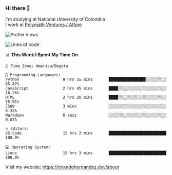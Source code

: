 ### Hi there 👋


<!--**AR4Z/AR4Z** is a ✨ _special_ ✨ repository because its `README.md` (this file) appears on your GitHub profile.

Here are some ideas to get you started:-->
I'm studying at National University of Colombia
<br>
I work at <a href="https://www.aflore.co/">Polymath Ventures / Aflore</a>
<br>

<!--START_SECTION:waka-->
![Profile Views](http://img.shields.io/badge/Profile%20Views-0-blue)

![Lines of code](https://img.shields.io/badge/From%20Hello%20World%20I%27ve%20Written-3.3%20million%20lines%20of%20code-blue)

📊 **This Week I Spent My Time On** 

```text
⌚︎ Time Zone: America/Bogota

💬 Programming Languages: 
Python                   9 hrs 55 mins       ████████████████░░░░░░░░░   65.87% 
JavaScript               2 hrs 45 mins       ████░░░░░░░░░░░░░░░░░░░░░   18.26% 
HTML                     2 hrs 20 mins       ████░░░░░░░░░░░░░░░░░░░░░   15.51% 
JSON                     3 mins              ░░░░░░░░░░░░░░░░░░░░░░░░░   0.33% 
Markdown                 0 secs              ░░░░░░░░░░░░░░░░░░░░░░░░░   0.02%

🔥 Editors: 
VS Code                  15 hrs 3 mins       █████████████████████████   100.0%

💻 Operating System: 
Linux                    15 hrs 3 mins       █████████████████████████   100.0%

```


<!--END_SECTION:waka-->


Visit my website: https://orlandohernandez.dev/about

